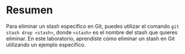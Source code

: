 # Resumen

Para eliminar un stash específico en Git, puedes utilizar el comando `git stash drop <stash>`, donde `<stash>` es el nombre del stash que quieres eliminar. En este laboratorio, aprendiste cómo eliminar un stash en Git utilizando un ejemplo específico.
